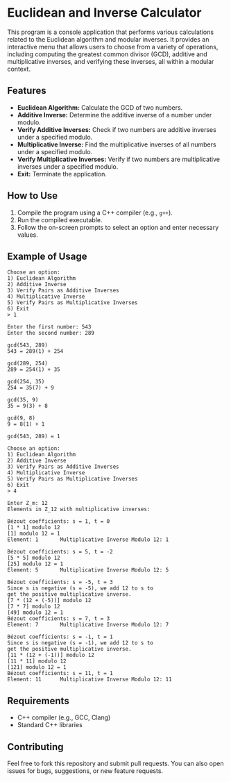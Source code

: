 # Euclidean and Inverse Calculator

This program is a console application that performs various calculations related to the Euclidean algorithm and modular inverses. It provides an interactive menu that allows users to choose from a variety of operations, including computing the greatest common divisor (GCD), additive and multiplicative inverses, and verifying these inverses, all within a modular context.

## Features

-   **Euclidean Algorithm:** Calculate the GCD of two numbers.
-   **Additive Inverse:** Determine the additive inverse of a number under modulo.
-   **Verify Additive Inverses:** Check if two numbers are additive inverses under a specified modulo.
-   **Multiplicative Inverse:** Find the multiplicative inverses of all numbers under a specified modulo.
-   **Verify Multiplicative Inverses:** Verify if two numbers are multiplicative inverses under a specified modulo.
-   **Exit:** Terminate the application.

## How to Use

1.  Compile the program using a C++ compiler (e.g., `g++`).
2.  Run the compiled executable.
3.  Follow the on-screen prompts to select an option and enter necessary values.

## Example of Usage

```
Choose an option:
1) Euclidean Algorithm
2) Additive Inverse
3) Verify Pairs as Additive Inverses
4) Multiplicative Inverse
5) Verify Pairs as Multiplicative Inverses
6) Exit
> 1

Enter the first number: 543
Enter the second number: 289

gcd(543, 289)
543 = 289(1) + 254

gcd(289, 254)
289 = 254(1) + 35

gcd(254, 35)
254 = 35(7) + 9

gcd(35, 9)
35 = 9(3) + 8

gcd(9, 8)
9 = 8(1) + 1

gcd(543, 289) = 1

Choose an option:
1) Euclidean Algorithm
2) Additive Inverse
3) Verify Pairs as Additive Inverses
4) Multiplicative Inverse
5) Verify Pairs as Multiplicative Inverses
6) Exit
> 4

Enter Z_m: 12
Elements in Z_12 with multiplicative inverses:

Bézout coefficients: s = 1, t = 0
[1 * 1] modulo 12
[1] modulo 12 = 1
Element: 1       Multiplicative Inverse Modulo 12: 1

Bézout coefficients: s = 5, t = -2
[5 * 5] modulo 12
[25] modulo 12 = 1
Element: 5       Multiplicative Inverse Modulo 12: 5

Bézout coefficients: s = -5, t = 3
Since s is negative (s = -5), we add 12 to s to
get the positive multiplicative inverse.
[7 * (12 + (-5))] modulo 12
[7 * 7] modulo 12
[49] modulo 12 = 1
Bézout coefficients: s = 7, t = 3
Element: 7       Multiplicative Inverse Modulo 12: 7

Bézout coefficients: s = -1, t = 1
Since s is negative (s = -1), we add 12 to s to
get the positive multiplicative inverse.
[11 * (12 + (-1))] modulo 12
[11 * 11] modulo 12
[121] modulo 12 = 1
Bézout coefficients: s = 11, t = 1
Element: 11      Multiplicative Inverse Modulo 12: 11
```

## Requirements

-   C++ compiler (e.g., GCC, Clang)
-   Standard C++ libraries

## Contributing

Feel free to fork this repository and submit pull requests. You can also open issues for bugs, suggestions, or new feature requests.

